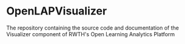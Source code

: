 # OpenLAPVisualizer
The repository containing the source code and documentation of the Visualizer component of RWTH's Open Learning Analytics Platform
